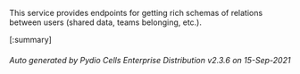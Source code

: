 






This service provides endpoints for getting rich schemas of relations between users (shared data, teams belonging, etc.).

[:summary]

###### Auto generated by Pydio Cells Enterprise Distribution v2.3.6 on 15-Sep-2021
